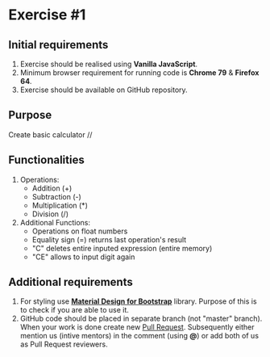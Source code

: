 # Exercise #1

## Initial requirements
1. Exercise should be realised using **Vanilla JavaScript**.
2. Minimum browser requirement for running code is **Chrome 79** & **Firefox 64**.
3. Exercise should be available on GitHub repository.

## Purpose
Create basic calculator
//

## Functionalities
1. Operations:
    - Addition (+)
    - Subtraction (-)
    - Multiplication (*)
    - Division (/)
2. Additional Functions:
    - Operations on float numbers
    - Equality sign (=) returns last operation's result
    - "C" deletes entire inputed expression (entire memory)
    - "CE" allows to input digit again

## Additional requirements
1. For styling use **[Material Design for Bootstrap](https://fezvrasta.github.io/bootstrap-material-design/)** library. Purpose of this is to check if you are able to use it.
2. GitHub code should be placed in separate branch (not "master" branch). When your work is done create new [Pull Request](https://help.github.com/en/github/collaborating-with-issues-and-pull-requests/about-pull-requests). Subsequently either mention us (intive mentors) in the comment (using **@**) or add both of us as Pull Request reviewers.